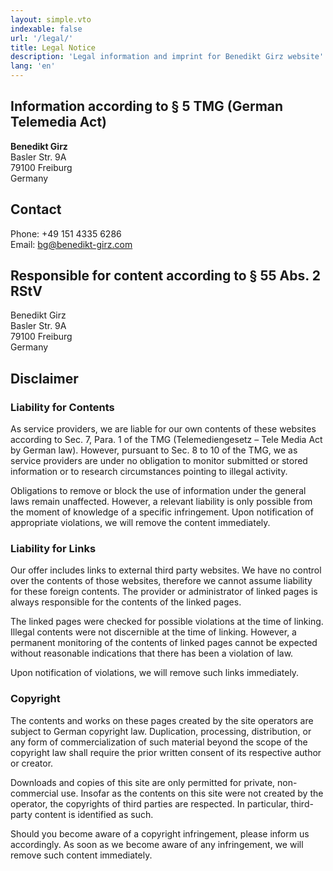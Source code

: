 ```yaml
---
layout: simple.vto
indexable: false
url: '/legal/'
title: Legal Notice
description: 'Legal information and imprint for Benedikt Girz website'
lang: 'en'
---
```


## Information according to § 5 TMG (German Telemedia Act)

**Benedikt Girz**  
Basler Str. 9A  
79100 Freiburg  
Germany

## Contact

Phone: +49 151 4335 6286  
Email: bg@benedikt-girz.com

## Responsible for content according to § 55 Abs. 2 RStV

Benedikt Girz  
Basler Str. 9A  
79100 Freiburg  
Germany

## Disclaimer

### Liability for Contents

As service providers, we are liable for our own contents of these websites according to Sec. 7, Para. 1 of the TMG (Telemediengesetz – Tele Media Act by German law). However, pursuant to Sec. 8 to 10 of the TMG, we as service providers are under no obligation to monitor submitted or stored information or to research circumstances pointing to illegal activity.

Obligations to remove or block the use of information under the general laws remain unaffected. However, a relevant liability is only possible from the moment of knowledge of a specific infringement. Upon notification of appropriate violations, we will remove the content immediately.

### Liability for Links

Our offer includes links to external third party websites. We have no control over the contents of those websites, therefore we cannot assume liability for these foreign contents. The provider or administrator of linked pages is always responsible for the contents of the linked pages.

The linked pages were checked for possible violations at the time of linking. Illegal contents were not discernible at the time of linking. However, a permanent monitoring of the contents of linked pages cannot be expected without reasonable indications that there has been a violation of law.

Upon notification of violations, we will remove such links immediately.

### Copyright

The contents and works on these pages created by the site operators are subject to German copyright law. Duplication, processing, distribution, or any form of commercialization of such material beyond the scope of the copyright law shall require the prior written consent of its respective author or creator.

Downloads and copies of this site are only permitted for private, non-commercial use. Insofar as the contents on this site were not created by the operator, the copyrights of third parties are respected. In particular, third-party content is identified as such.

Should you become aware of a copyright infringement, please inform us accordingly. As soon as we become aware of any infringement, we will remove such content immediately.